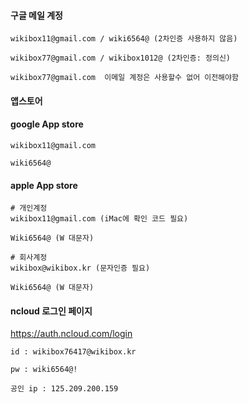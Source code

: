 #### 구글 메일 계정

```
wikibox11@gmail.com / wiki6564@ (2차인증 사용하지 않음)

wikibox77@gmail.com / wikibox1012@ (2차인증: 정의신)

wikibox77@gmail.com  이메일 계정은 사용할수 없어 이전해야함
```

#### 앱스토어

#### google App store

```less
wikibox11@gmail.com

wiki6564@
```


#### apple App store

```
# 개인계정
wikibox11@gmail.com (iMac에 확인 코드 필요)

Wiki6564@ (W 대문자)

# 회사계정
wikibox@wikibox.kr (문자인증 필요)

Wiki6564@ (W 대문자)
```


#### ncloud 로그인 페이지

https://auth.ncloud.com/login

```
id : wikibox76417@wikibox.kr

pw : wiki6564@!

공인 ip : 125.209.200.159
```




